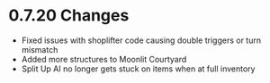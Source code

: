 # 0.7.20 Changes #

* Fixed issues with shoplifter code causing double triggers or turn mismatch
* Added more structures to Moonlit Courtyard
* Split Up AI no longer gets stuck on items when at full inventory